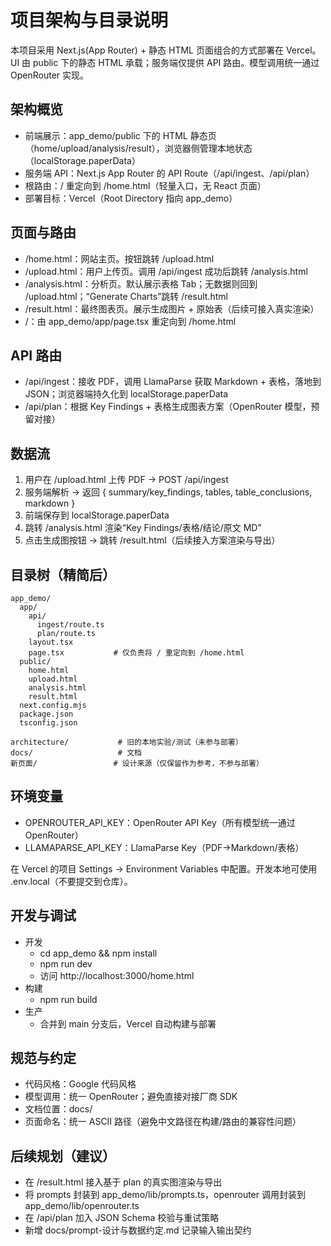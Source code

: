 # 项目架构与目录说明

本项目采用 Next.js(App Router) + 静态 HTML 页面组合的方式部署在 Vercel。UI 由 public 下的静态 HTML 承载；服务端仅提供 API 路由。模型调用统一通过 OpenRouter 实现。

## 架构概览
- 前端展示：app_demo/public 下的 HTML 静态页（home/upload/analysis/result），浏览器侧管理本地状态（localStorage.paperData）
- 服务端 API：Next.js App Router 的 API Route（/api/ingest、/api/plan）
- 根路由：/ 重定向到 /home.html（轻量入口，无 React 页面）
- 部署目标：Vercel（Root Directory 指向 app_demo）

## 页面与路由
- /home.html：网站主页。按钮跳转 /upload.html
- /upload.html：用户上传页。调用 /api/ingest 成功后跳转 /analysis.html
- /analysis.html：分析页。默认展示表格 Tab；无数据则回到 /upload.html；“Generate Charts”跳转 /result.html
- /result.html：最终图表页。展示生成图片 + 原始表（后续可接入真实渲染）
- /：由 app_demo/app/page.tsx 重定向到 /home.html

## API 路由
- /api/ingest：接收 PDF，调用 LlamaParse 获取 Markdown + 表格，落地到 JSON；浏览器端持久化到 localStorage.paperData
- /api/plan：根据 Key Findings + 表格生成图表方案（OpenRouter 模型，预留对接）

## 数据流
1) 用户在 /upload.html 上传 PDF → POST /api/ingest
2) 服务端解析 → 返回 { summary/key_findings, tables, table_conclusions, markdown }
3) 前端保存到 localStorage.paperData
4) 跳转 /analysis.html 渲染“Key Findings/表格/结论/原文 MD”
5) 点击生成图按钮 → 跳转 /result.html（后续接入方案渲染与导出）

## 目录树（精简后）
```
app_demo/
  app/
    api/
      ingest/route.ts
      plan/route.ts
    layout.tsx
    page.tsx           # 仅负责将 / 重定向到 /home.html
  public/
    home.html
    upload.html
    analysis.html
    result.html
  next.config.mjs
  package.json
  tsconfig.json

architecture/           # 旧的本地实验/测试（未参与部署）
docs/                   # 文档
新页面/                 # 设计来源（仅保留作为参考，不参与部署）
```

## 环境变量
- OPENROUTER_API_KEY：OpenRouter API Key（所有模型统一通过 OpenRouter）
- LLAMAPARSE_API_KEY：LlamaParse Key（PDF→Markdown/表格）

在 Vercel 的项目 Settings → Environment Variables 中配置。开发本地可使用 .env.local（不要提交到仓库）。

## 开发与调试
- 开发
  - cd app_demo && npm install
  - npm run dev
  - 访问 http://localhost:3000/home.html
- 构建
  - npm run build
- 生产
  - 合并到 main 分支后，Vercel 自动构建与部署

## 规范与约定
- 代码风格：Google 代码风格
- 模型调用：统一 OpenRouter；避免直接对接厂商 SDK
- 文档位置：docs/
- 页面命名：统一 ASCII 路径（避免中文路径在构建/路由的兼容性问题）

## 后续规划（建议）
- 在 /result.html 接入基于 plan 的真实图渲染与导出
- 将 prompts 封装到 app_demo/lib/prompts.ts，openrouter 调用封装到 app_demo/lib/openrouter.ts
- 在 /api/plan 加入 JSON Schema 校验与重试策略
- 新增 docs/prompt-设计与数据约定.md 记录输入输出契约

